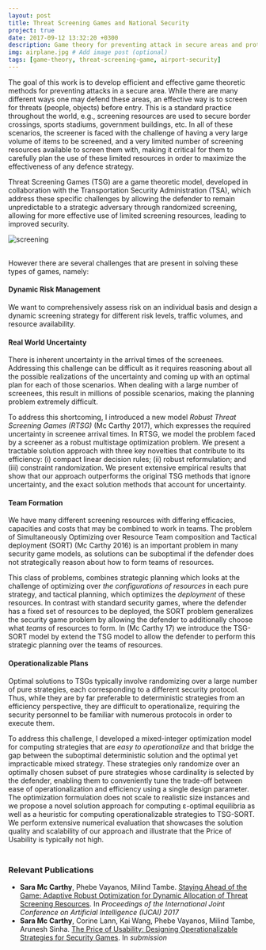```yaml
---
layout: post
title: Threat Screening Games and National Security
project: true
date: 2017-09-12 13:32:20 +0300
description: Game theory for preventing attack in secure areas and protecting critical infrastructure. # Add post description (optional)
img: airplane.jpg # Add image post (optional)
tags: [game-theory, threat-screening-game, airport-security]
---
```


The goal of this work is to develop efficient and effective game theoretic methods for preventing attacks in a secure area. While there are many different ways one may defend these areas, an effective way is to screen for threats (people, objects) before entry. This is a standard practice throughout the world, e.g., screening resources are used to secure border crossings, sports stadiums, government buildings, etc. In all of these scenarios, the screener is faced with the challenge of having a very large volume of items to be screened, and a very limited number of screening resources available to screen them with, making it critical for them to carefully plan the use of these limited resources in order to maximize the effectiveness of any defence strategy.

Threat Screening Games (TSG) are a game theoretic model, developed in collaboration with the Transportation Security Administration (TSA), which address these specific challenges by allowing the defender to remain unpredictable to a strategic adversary through randomized screening, allowing for more effective use of limited screening resources, leading to improved security. 

![screening]({{site.baseurl}}/assets/img/security.png)
<br><br>

However there are several challenges that are present in solving these types of games, namely:<br>

<h4> Dynamic Risk Management </h4>  
We want to comprehensively assess risk on an individual basis and design a dynamic screening strategy for different risk levels, traffic volumes, and resource availability.

<h4> Real World Uncertainty </h4>    
There is inherent uncertainty in the arrival times of the screenees. Addressing this challenge can be difficult as it requires reasoning about all the possible realizations of the uncertainty and coming up with an optimal plan for each of those scenarios. When dealing with a large number of screenees, this result in millions of possible scenarios, making the planning problem extremely difficult.

To address this shortcoming, I introduced a new model <i>Robust Threat Screening Games (RTSG)</i> (Mc Carthy 2017), which expresses the required uncertainty in screenee arrival times. In RTSG, we model the problem faced by a screener as a robust multistage optimization problem. We present a tractable solution approach with three key novelties that contribute to its efficiency: (i) compact linear decision rules; (ii) robust reformulation; and (iii) constraint randomization. We present extensive empirical results that show that our approach outperforms the original TSG methods that ignore uncertainty, and the exact solution methods that account for uncertainty.

<h4> Team Formation </h4>  
We have many different screening resources with differing efficacies, capacities and costs that may be combined to work in teams. The problem of Simultaneously Optimizing over Resource Team composition and Tactical deployment (SORT) (Mc Carthy 2016) is an important problem in many security game models, as solutions can be suboptimal if the defender does not strategically reason about how to form teams of resources. 

This class of problems, combines strategic planning which looks at the challenge of optimizing over <i>the configurations of resources</i> in each pure strategy, and tactical planning, which optimizes the <i>deployment</i> of these resources. In contrast with standard security games, where the defender has a fixed set of resources to be deployed, the SORT problem generalizes the security game problem by allowing the defender to additionally choose what <i>teams</i> of resources to form. In (Mc Carthy 17) we introduce the TSG-SORT model by extend the TSG model to allow the defender to perform this strategic planning over the teams of resources.

<h4> Operationalizable Plans </h4>
Optimal solutions to TSGs typically involve randomizing over a large number of pure strategies, each corresponding to a different security protocol. Thus, while they are by far preferable to deterministic strategies from an efficiency perspective, they are difficult to operationalize, requiring the security personnel to be familiar with numerous protocols in order to execute them.

To address this challenge, I developed a mixed-integer optimization model for computing strategies that are <i>easy to operationalize</i> and that bridge the gap between the suboptimal deterministic solution and the optimal yet impracticable mixed strategy. These strategies only randomize over an optimally chosen subset of pure strategies whose cardinality is selected by the defender, enabling them to conveniently tune the trade-off between ease of operationalization and efficiency using a single design parameter. The optimization formulation does not scale to realistic size instances and we propose a novel solution approach for computing &epsilon;-optimal equilibria as well as a heuristic for computing operationalizable strategies to TSG-SORT. We perform extensive numerical evaluation that showcases the solution quality and scalability of our approach and illustrate that the Price of Usability is typically not high.


<h3><br>Relevant Publications<br></h3>

<ul>
<li><strong>Sara Mc Carthy</strong>, Phebe Vayanos, Milind Tambe. <a href="https://doi.org/10.24963/ijcai.2017/527" target="https://doi.org/10.24963/ijcai.2017/527">Staying Ahead of the Game: Adaptive Robust Optimization for Dynamic Allocation of Threat Screening Resources</a>. In <em> Proceedings of the International Joint Conference on Artificial Intelligence (IJCAI) 2017</em> 
</li> 
<li><strong>Sara Mc Carthy</strong>, Corine Lann, Kai Wang, Phebe Vayanos, Milind Tambe, Arunesh Sinha. <a href="" target="">The Price of Usability: Designing Operationalizable Strategies for Security Games</a>. In <em> submission </em> 
</li> 
</ul> 

